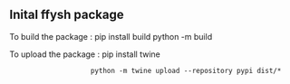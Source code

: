 ## Inital ffysh package


To build the package : pip install build
                        python -m build

To upload the package : pip install twine
                        
                        python -m twine upload --repository pypi dist/*
